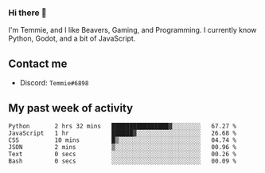 ### Hi there 👋
I'm Temmie, and I like Beavers, Gaming, and Programming. I currently know Python, Godot, and a bit of JavaScript.

## Contact me
* Discord: `Temmie#6898`

## My past week of activity
<!--START_SECTION:waka-->

```text
Python       2 hrs 32 mins   ████████████████▓░░░░░░░░   67.27 %
JavaScript   1 hr            ██████▓░░░░░░░░░░░░░░░░░░   26.68 %
CSS          10 mins         █▒░░░░░░░░░░░░░░░░░░░░░░░   04.74 %
JSON         2 mins          ▒░░░░░░░░░░░░░░░░░░░░░░░░   00.96 %
Text         0 secs          ░░░░░░░░░░░░░░░░░░░░░░░░░   00.26 %
Bash         0 secs          ░░░░░░░░░░░░░░░░░░░░░░░░░   00.09 %
```

<!--END_SECTION:waka-->
